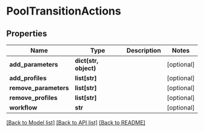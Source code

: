 # PoolTransitionActions

## Properties
Name | Type | Description | Notes
------------ | ------------- | ------------- | -------------
**add_parameters** | **dict(str, object)** |  | [optional] 
**add_profiles** | **list[str]** |  | [optional] 
**remove_parameters** | **list[str]** |  | [optional] 
**remove_profiles** | **list[str]** |  | [optional] 
**workflow** | **str** |  | [optional] 

[[Back to Model list]](../README.md#documentation-for-models) [[Back to API list]](../README.md#documentation-for-api-endpoints) [[Back to README]](../README.md)



